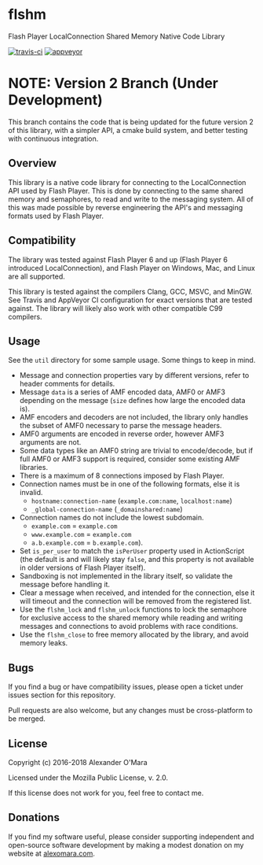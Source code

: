 # flshm

Flash Player LocalConnection Shared Memory Native Code Library

[![travis-ci](https://travis-ci.org/AlexanderOMara/flshm.svg?branch=master)](https://travis-ci.org/AlexanderOMara/flshm)
[![appveyor](https://ci.appveyor.com/api/projects/status/hhaql6sq0dmo2nvo/branch/master?svg=true)](https://ci.appveyor.com/project/AlexanderOMara/flshm/branch/master)


# NOTE: Version 2 Branch (Under Development)

This branch contains the code that is being updated for the future version 2 of this library, with a simpler API, a cmake build system, and better testing with continuous integration.


## Overview

This library is a native code library for connecting to the LocalConnection API used by Flash Player. This is done by connecting to the same shared memory and semaphores, to read and write to the messaging system. All of this was made possible by reverse engineering the API's and messaging formats used by Flash Player.


## Compatibility

The library was tested against Flash Player 6 and up (Flash Player 6 introduced LocalConnection), and Flash Player on Windows, Mac, and Linux are all supported.

This library is tested against the compilers Clang, GCC, MSVC, and MinGW. See Travis and AppVeyor CI configuration for exact versions that are tested against. The library will likely also work with other compatible C99 compilers.


## Usage

See the `util` directory for some sample usage. Some things to keep in mind.

 - Message and connection properties vary by different versions, refer to header comments for details.
 - Message `data` is a series of AMF encoded data, AMF0 or AMF3 depending on the message (`size` defines how large the encoded data is).
 - AMF encoders and decoders are not included, the library only handles the subset of AMF0 necessary to parse the message headers.
 - AMF0 arguments are encoded in reverse order, however AMF3 arguments are not.
 - Some data types like an AMF0 string are trivial to encode/decode, but if full AMF0 or AMF3 support is required, consider some existing AMF libraries.
 - There is a maximum of 8 connections imposed by Flash Player.
 - Connection names must be in one of the following formats, else it is invalid.
   - `hostname:connection-name` (`example.com:name`, `localhost:name`)
   - `_global-connection-name` (`_domainshared:name`)
 - Connection names do not include the lowest subdomain.
   - `example.com` = `example.com`
   - `www.example.com` = `example.com`
   - `a.b.example.com` = `b.example.com`).
 - Set `is_per_user` to match the `isPerUser` property used in ActionScript (the default is and will likely stay `false`, and this property is not available in older versions of Flash Player itself).
 - Sandboxing is not implemented in the library itself, so validate the message before handling it.
 - Clear a message when received, and intended for the connection, else it will timeout and the connection will be removed from the registered list.
 - Use the `flshm_lock` and `flshm_unlock` functions to lock the semaphore for exclusive access to the shared memory while reading and writing messages and connections to avoid problems with race conditions.
 - Use the `flshm_close` to free memory allocated by the library, and avoid memory leaks.


## Bugs

If you find a bug or have compatibility issues, please open a ticket under issues section for this repository.

Pull requests are also welcome, but any changes must be cross-platform to be merged.


## License

Copyright (c) 2016-2018 Alexander O'Mara

Licensed under the Mozilla Public License, v. 2.0.

If this license does not work for you, feel free to contact me.


## Donations

If you find my software useful, please consider supporting independent and open-source software development by making a modest donation on my website at [alexomara.com](http://alexomara.com).
